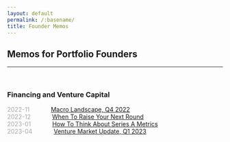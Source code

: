 ```yaml
---
layout: default
permalink: /:basename/
title: Founder Memos
---
```


## Memos for Portfolio Founders

----

<br/>

### Financing and Venture Capital


<span style="color:#A9A9A9;">2022-11</span> &emsp;&emsp;&emsp; [Macro Landscape, Q4 2022](/2022-11-macro-landscape)  
<span style="color:#A9A9A9;">2022-12</span> &emsp;&emsp;&emsp; [When To Raise Your Next Round](/2022-12-when-to-raise)  
<span style="color:#A9A9A9;">2023-01</span> &emsp;&emsp;&emsp; [How To Think About Series A Metrics](/2023-01-series-a-metrics)  
<span style="color:#A9A9A9;">2023-04</span> &emsp;&emsp;&emsp; [Venture Market Update, Q1 2023](/2023-04-venture-market-update)  

<br/>
<br/>
<br/>